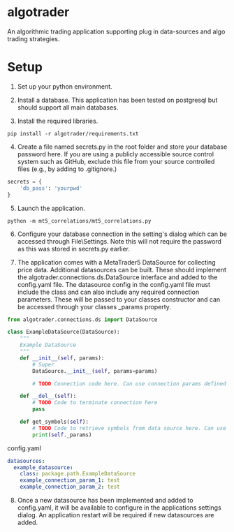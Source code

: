 # algotrader
An algorithmic trading application supporting plug in data-sources and algo trading strategies.

# Setup
1) Set up your python environment.
   
2) Install a database. This application has been tested on postgresql but should support all main databases.

3) Install the required libraries.

```shell
pip install -r algotrader/requirements.txt
```

4) Create a file named secrets.py in the root folder and store your database password here. If you are using a publicly accessible source control system such as GitHub, exclude this file from your source controlled files (e.g., by adding to .gitignore.)

```python
secrets = {
    'db_pass': 'yourpwd'
}
```

5) Launch the application.

```shell
python -m mt5_correlations/mt5_correlations.py
```

6) Configure your database connection in the setting's dialog which can be accessed through File\Settings. Note this will not require the password as this was stored in secrets.py earlier.

7) The application comes with a MetaTrader5 DataSource for collecting price data. Additional datasources can be built. These should implement the algotrader.connections.ds.DataSource interface and added to the config.yaml file. The datasource config in the config.yaml file must include the class and can also include any required connection parameters. These will be passed to your classes constructor and can be accessed through your classes _params property.

```python
from algotrader.connections.ds import DataSource

class ExampleDataSource(DataSource):
    """
    Example DataSource
    """
    def __init__(self, params):
        # Super
        DataSource.__init__(self, params=params)

        # TODO Connection code here. Can use connection params defined in config.

    def __del__(self):
        # TODO Code to terminate connection here
        pass

    def get_symbols(self):
        # TODO Code to retrieve symbols from data source here. Can use connection params available in _params property.
        print(self._params)
```

config.yaml

```yaml
datasources:
  example_datasource:
    class: package.path.ExampleDataSource
    example_connection_param_1: test
    example_connection_param_2: test
```

8) Once a new datasource has been implemented and added to config.yaml, it will be available to configure in the applications settings dialog. An application restart will be required if new datasources are added.
